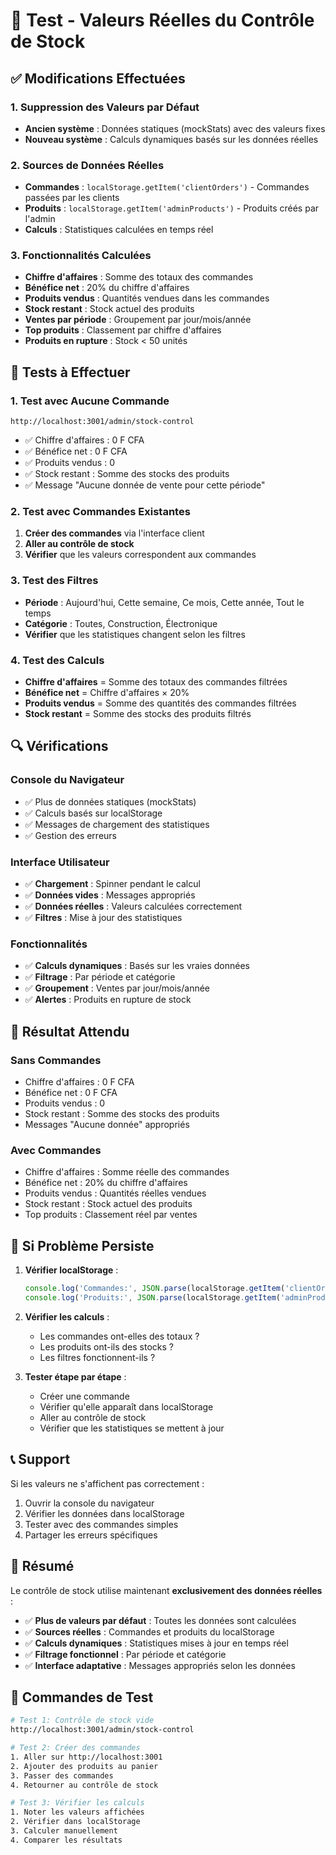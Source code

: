 # 🎯 Test - Valeurs Réelles du Contrôle de Stock

## ✅ Modifications Effectuées

### 1. Suppression des Valeurs par Défaut
- **Ancien système** : Données statiques (mockStats) avec des valeurs fixes
- **Nouveau système** : Calculs dynamiques basés sur les données réelles

### 2. Sources de Données Réelles
- **Commandes** : `localStorage.getItem('clientOrders')` - Commandes passées par les clients
- **Produits** : `localStorage.getItem('adminProducts')` - Produits créés par l'admin
- **Calculs** : Statistiques calculées en temps réel

### 3. Fonctionnalités Calculées
- **Chiffre d'affaires** : Somme des totaux des commandes
- **Bénéfice net** : 20% du chiffre d'affaires
- **Produits vendus** : Quantités vendues dans les commandes
- **Stock restant** : Stock actuel des produits
- **Ventes par période** : Groupement par jour/mois/année
- **Top produits** : Classement par chiffre d'affaires
- **Produits en rupture** : Stock < 50 unités

## 🚀 Tests à Effectuer

### 1. Test avec Aucune Commande
```
http://localhost:3001/admin/stock-control
```
- ✅ Chiffre d'affaires : 0 F CFA
- ✅ Bénéfice net : 0 F CFA
- ✅ Produits vendus : 0
- ✅ Stock restant : Somme des stocks des produits
- ✅ Message "Aucune donnée de vente pour cette période"

### 2. Test avec Commandes Existantes
1. **Créer des commandes** via l'interface client
2. **Aller au contrôle de stock**
3. **Vérifier** que les valeurs correspondent aux commandes

### 3. Test des Filtres
- **Période** : Aujourd'hui, Cette semaine, Ce mois, Cette année, Tout le temps
- **Catégorie** : Toutes, Construction, Électronique
- **Vérifier** que les statistiques changent selon les filtres

### 4. Test des Calculs
- **Chiffre d'affaires** = Somme des totaux des commandes filtrées
- **Bénéfice net** = Chiffre d'affaires × 20%
- **Produits vendus** = Somme des quantités des commandes filtrées
- **Stock restant** = Somme des stocks des produits filtrés

## 🔍 Vérifications

### Console du Navigateur
- ✅ Plus de données statiques (mockStats)
- ✅ Calculs basés sur localStorage
- ✅ Messages de chargement des statistiques
- ✅ Gestion des erreurs

### Interface Utilisateur
- ✅ **Chargement** : Spinner pendant le calcul
- ✅ **Données vides** : Messages appropriés
- ✅ **Données réelles** : Valeurs calculées correctement
- ✅ **Filtres** : Mise à jour des statistiques

### Fonctionnalités
- ✅ **Calculs dynamiques** : Basés sur les vraies données
- ✅ **Filtrage** : Par période et catégorie
- ✅ **Groupement** : Ventes par jour/mois/année
- ✅ **Alertes** : Produits en rupture de stock

## 🎯 Résultat Attendu

### Sans Commandes
- Chiffre d'affaires : 0 F CFA
- Bénéfice net : 0 F CFA
- Produits vendus : 0
- Stock restant : Somme des stocks des produits
- Messages "Aucune donnée" appropriés

### Avec Commandes
- Chiffre d'affaires : Somme réelle des commandes
- Bénéfice net : 20% du chiffre d'affaires
- Produits vendus : Quantités réelles vendues
- Stock restant : Stock actuel des produits
- Top produits : Classement réel par ventes

## 🚨 Si Problème Persiste

1. **Vérifier localStorage** :
   ```javascript
   console.log('Commandes:', JSON.parse(localStorage.getItem('clientOrders') || '[]'));
   console.log('Produits:', JSON.parse(localStorage.getItem('adminProducts') || '[]'));
   ```

2. **Vérifier les calculs** :
   - Les commandes ont-elles des totaux ?
   - Les produits ont-ils des stocks ?
   - Les filtres fonctionnent-ils ?

3. **Tester étape par étape** :
   - Créer une commande
   - Vérifier qu'elle apparaît dans localStorage
   - Aller au contrôle de stock
   - Vérifier que les statistiques se mettent à jour

## 📞 Support

Si les valeurs ne s'affichent pas correctement :
1. Ouvrir la console du navigateur
2. Vérifier les données dans localStorage
3. Tester avec des commandes simples
4. Partager les erreurs spécifiques

## 🎉 Résumé

Le contrôle de stock utilise maintenant **exclusivement des données réelles** :
- ✅ **Plus de valeurs par défaut** : Toutes les données sont calculées
- ✅ **Sources réelles** : Commandes et produits du localStorage
- ✅ **Calculs dynamiques** : Statistiques mises à jour en temps réel
- ✅ **Filtrage fonctionnel** : Par période et catégorie
- ✅ **Interface adaptative** : Messages appropriés selon les données

## 🔧 Commandes de Test

```bash
# Test 1: Contrôle de stock vide
http://localhost:3001/admin/stock-control

# Test 2: Créer des commandes
1. Aller sur http://localhost:3001
2. Ajouter des produits au panier
3. Passer des commandes
4. Retourner au contrôle de stock

# Test 3: Vérifier les calculs
1. Noter les valeurs affichées
2. Vérifier dans localStorage
3. Calculer manuellement
4. Comparer les résultats
```
